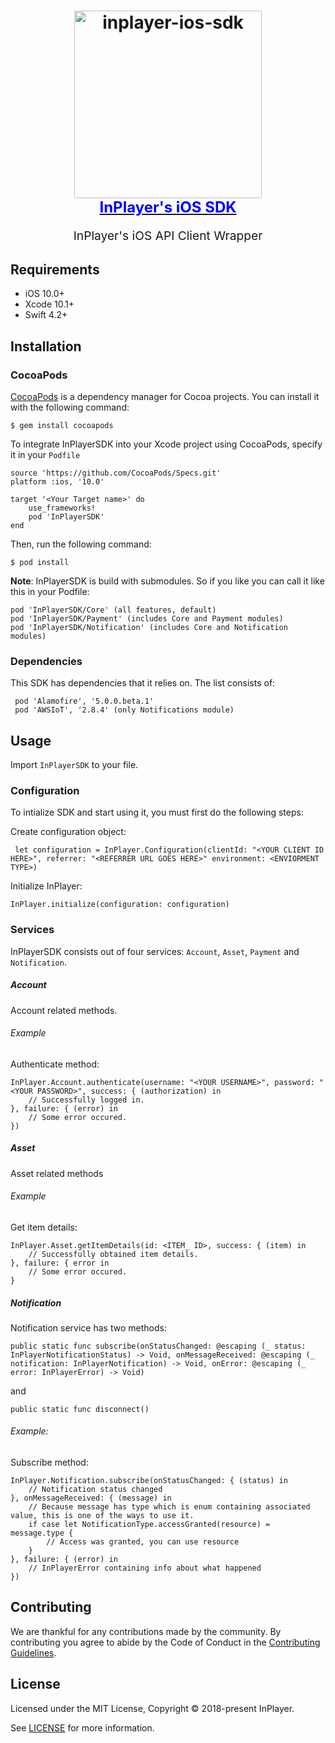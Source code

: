 <h1 align="center">
  <a target="_blank" href="https://inplayer-org.github.io/inplayer-ios-sdk/">
    <img src="https://assets.inplayer.com/images/inplayer-256.png" alt="inplayer-ios-sdk" title="InPlayer iOS SDK" width="300">
    <br />
    <span style="font-size: 1.5rem; color: blue">InPlayer's iOS SDK</span>
  </a>
</h1>
<p align="center" style="font-size: 1.2rem;">InPlayer's iOS API Client Wrapper</p>

## Requirements

 * iOS 10.0+
 * Xcode 10.1+
 * Swift 4.2+

## Installation

### CocoaPods

[CocoaPods](https://cocoapods.org/) is a dependency manager for Cocoa projects. You can install it with the following command:

    $ gem install cocoapods

To integrate InPlayerSDK into your Xcode project using CocoaPods, specify it in your `Podfile`

    source 'https://github.com/CocoaPods/Specs.git'
    platform :ios, '10.0'

    target '<Your Target name>' do
        use_frameworks!
        pod 'InPlayerSDK'
    end

Then, run the following command:

    $ pod install

**Note**: InPlayerSDK is build with submodules. So if you like you can call it like this in your Podfile:

    pod 'InPlayerSDK/Core' (all features, default)
    pod 'InPlayerSDK/Payment' (includes Core and Payment modules)
    pod 'InPlayerSDK/Notification' (includes Core and Notification modules)

### Dependencies

This SDK has dependencies that it relies on. The list consists of:

     pod 'Alamofire', '5.0.0.beta.1'
     pod 'AWSIoT', '2.8.4' (only Notifications module)

## Usage

 Import `InPlayerSDK` to your file.

### Configuration

To intialize SDK and start using it, you must first do the following steps:

Create configuration object:

     let configuration = InPlayer.Configuration(clientId: "<YOUR CLIENT ID HERE>", referrer: "<REFERRER URL GOES HERE>" environment: <ENVIORMENT TYPE>)

Initialize InPlayer:

    InPlayer.initialize(configuration: configuration)

### Services

InPlayerSDK consists out of four services:
`Account`, `Asset`, `Payment` and `Notification`.

##### Account
Account related methods.

###### Example
Authenticate method:

    InPlayer.Account.authenticate(username: "<YOUR USERNAME>", password: "<YOUR PASSWORD>", success: { (authorization) in
        // Successfully logged in.
    }, failure: { (error) in
        // Some error occured.
    })

##### Asset
Asset related methods

###### Example
Get item details:

    InPlayer.Asset.getItemDetails(id: <ITEM_ ID>, success: { (item) in
        // Successfully obtained item details.
    }, failure: { error in
        // Some error occured.
    }

##### Notification

Notification service has two methods:

    public static func subscribe(onStatusChanged: @escaping (_ status: InPlayerNotificationStatus) -> Void, onMessageReceived: @escaping (_ notification: InPlayerNotification) -> Void, onError: @escaping (_ error: InPlayerError) -> Void)
and

    public static func disconnect()

###### Example:
Subscribe method:

    InPlayer.Notification.subscribe(onStatusChanged: { (status) in
        // Notification status changed
    }, onMessageReceived: { (message) in
        // Because message has type which is enum containing associated value, this is one of the ways to use it.
        if case let NotificationType.accessGranted(resource) = message.type {
            // Access was granted, you can use resource
        }
    }, failure: { (error) in
        // InPlayerError containing info about what happened
    })


## Contributing

We are thankful for any contributions made by the community. By contributing you agree to abide by
the Code of Conduct in the [Contributing Guidelines](https://github.com/inplayer-org/inplayer-ui/blob/master/.github/CONTRIBUTING.md).

## License

Licensed under the MIT License, Copyright © 2018-present InPlayer.

See [LICENSE](https://github.com/inplayer-org/inplayer-ios-sdk/blob/master/LICENSE) for more information.